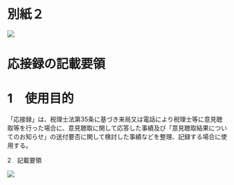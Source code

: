 # 別紙２

![](https://www.nta.go.jp/tmp/aa5bf6cf-8199-4e5c-af5b-ecb526309afd/images/17c9ec3a6fb3697a868f9248f8235908256f734ca3a8cfd5b8355ab541e56a67.jpg)

# 応接録の記載要領

# 1　使用目的

「応接録」は、税理士法第35条に基づき来局又は電話により税理士等に意見聴取等を行った場合に、意見聴取に関して応答した事績及び「意見聴取結果についてのお知らせ」の送付要否に関して検討した事績などを整理、記録する場合に使用する。

2　記載要領

![](https://www.nta.go.jp/tmp/aa5bf6cf-8199-4e5c-af5b-ecb526309afd/images/19e139f0ed2cdcbca8c1d6fd2e7874690578c1c8fdb924f9bf4a17c1b0b1dce9.jpg)